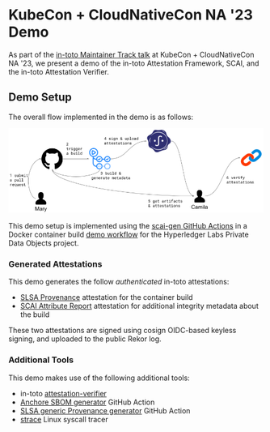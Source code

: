 # KubeCon + CloudNativeCon NA '23 Demo

As part of the [in-toto Maintainer Track talk] at KubeCon + CloudNativeCon NA
'23, we present a demo of the in-toto Attestation Framework, SCAI, and the
in-toto Attestation Verifier.

## Demo Setup

The overall flow implemented in the demo is as follows:

<img src="./images/intoto-kccncna2023-demo.png" alt="in-toto demo flow" width="600">

This demo setup is implemented using the [scai-gen GitHub Actions] in a Docker
container build [demo workflow] for the Hyperledger Labs Private Data Objects
project.

### Generated Attestations

This demo generates the follow _authenticated_ in-toto attestations:

* [SLSA Provenance] attestation for the container build
* [SCAI Attribute Report] attestation for additional integrity metadata about
the build

These two attestations are signed using cosign OIDC-based keyless signing,
and uploaded to the public Rekor log.

### Additional Tools

This demo makes use of the following additional tools:

* in-toto [attestation-verifier]
* [Anchore SBOM generator] GitHub Action
* [SLSA generic Provenance generator] GitHub Action
* [strace] Linux syscall tracer

[Anchore SBOM generator]: https://github.com/anchore/sbom-action
[attestation-verifier]: https://github.com/in-toto/attestation-verifier
[demo workflow]: https://github.com/marcelamelara/private-data-objects/blob/intoto-kccncna2023-demo/.github/workflows/intoto-kccncna2023-demo.yml
[in-toto Maintainer Track talk]: https://kccncna2023.sched.com/event/1R2mx
[SLSA generic Provenance generator]: https://github.com/slsa-framework/slsa-github-generator
[SLSA Provenance]: https://github.com/in-toto/attestation/blob/main/spec/predicates/provenance.md
[SCAI Attribute Report]: https://github.com/in-toto/attestation/blob/main/spec/predicates/scai.md
[scai-gen GitHub Actions]: https://github.com/in-toto/scai-demos/tree/main/.github/actions
[strace]: https://strace.io/
